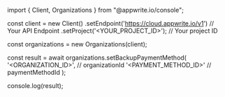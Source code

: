import { Client, Organizations } from "@appwrite.io/console";

const client = new Client()
    .setEndpoint('https://cloud.appwrite.io/v1') // Your API Endpoint
    .setProject('<YOUR_PROJECT_ID>'); // Your project ID

const organizations = new Organizations(client);

const result = await organizations.setBackupPaymentMethod(
    '<ORGANIZATION_ID>', // organizationId
    '<PAYMENT_METHOD_ID>' // paymentMethodId
);

console.log(result);

